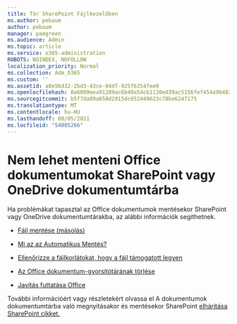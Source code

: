 ```yaml
---
title: Tár SharePoint Fájlkezelőben
ms.author: pebaum
author: pebaum
manager: pamgreen
ms.audience: Admin
ms.topic: article
ms.service: o365-administration
ROBOTS: NOINDEX, NOFOLLOW
localization_priority: Normal
ms.collection: Adm_O365
ms.custom: ''
ms.assetid: a8e56d32-2bd3-43ce-84df-925f6354fee0
ms.openlocfilehash: 8a6099eea91289ac6b40a54cb1130e039ac5156fef454a9b48299c5a15d6c4ed
ms.sourcegitcommit: b5f7da89a650d2915dc652449623c78be6247175
ms.translationtype: MT
ms.contentlocale: hu-HU
ms.lasthandoff: 08/05/2021
ms.locfileid: "54085266"
---
```

# <a name="cannot-save-office-documents-to-sharepoint-or-onedrive-document-library"></a>Nem lehet menteni Office dokumentumokat SharePoint vagy OneDrive dokumentumtárba

Ha problémákat tapasztal az Office dokumentumok mentésekor SharePoint vagy OneDrive dokumentumtárakba, az alábbi információk segíthetnek.


- [Fájl mentése (másolás)](https://support.office.com/article/save-a-file-in-microsoft-office-a7f0a209-ad22-4212-bb53-6cd8e801a6fb)

- [Mi az az Automatikus Mentés?](https://support.office.com/article/what-is-autosave-6d6bd723-ebfd-4e40-b5f6-ae6e8088f7a5)

- [Ellenőrizze a fájlkorlátokat, hogy a fájl támogatott legyen](https://support.office.com/article/Invalid-file-names-and-file-types-in-OneDrive-OneDrive-for-Business-and-SharePoint-64883a5d-228e-48f5-b3d2-eb39e07630fa)

- [Az Office dokumentum-gyorsítótárának törlése](https://support.office.com/article/Delete-your-Office-Document-Cache-b1d3765e-d71b-4bb8-99ca-acd22c42995d)

- [Javítás futtatása Office](https://support.office.com/Article/Repair-an-Office-application-7821d4b6-7c1d-4205-aa0e-a6b40c5bb88b)

További információért vagy részletekért olvassa el A dokumentumok dokumentumtárba való megnyitásakor és mentésekor SharePoint [elhárítása SharePoint cikket.](https://support.office.com/article/Fix-problems-opening-documents-in-SharePoint-libraries-31329FA1-4AD0-47FC-95D8-BB0C5B12A536)

